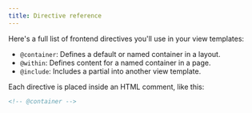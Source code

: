 ```yaml
---
title: Directive reference
---
```


Here's a full list of frontend directives you'll use in your view templates:

* `@container`: Defines a default or named container in a layout.
* `@within`: Defines content for a named container in a page.
* `@include`: Includes a partial into another view template.

Each directive is placed inside an HTML comment, like this:

```html
<!-- @container -->
```
